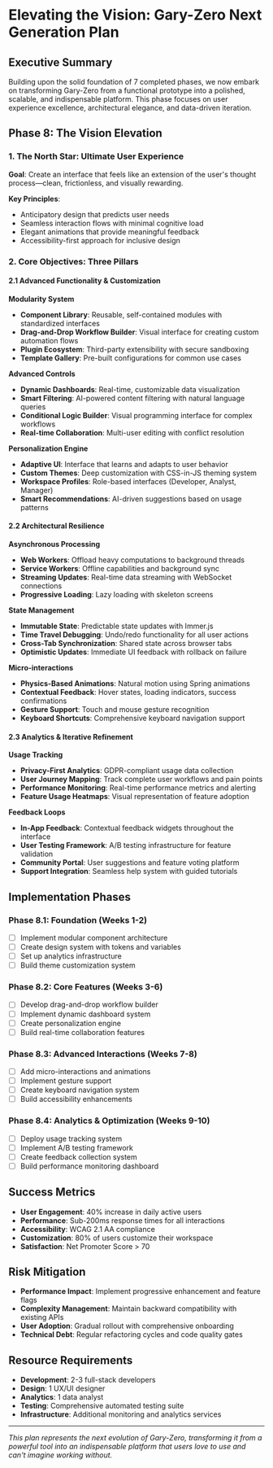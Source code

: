 # Elevating the Vision: Gary-Zero Next Generation Plan

## Executive Summary

Building upon the solid foundation of 7 completed phases, we now embark on transforming Gary-Zero from a functional prototype into a polished, scalable, and indispensable platform. This phase focuses on user experience excellence, architectural elegance, and data-driven iteration.

## Phase 8: The Vision Elevation

### 1. The North Star: Ultimate User Experience

**Goal**: Create an interface that feels like an extension of the user's thought process—clean, frictionless, and visually rewarding.

**Key Principles**:
- Anticipatory design that predicts user needs
- Seamless interaction flows with minimal cognitive load
- Elegant animations that provide meaningful feedback
- Accessibility-first approach for inclusive design

### 2. Core Objectives: Three Pillars

#### 2.1 Advanced Functionality & Customization

**Modularity System**
- **Component Library**: Reusable, self-contained modules with standardized interfaces
- **Drag-and-Drop Workflow Builder**: Visual interface for creating custom automation flows
- **Plugin Ecosystem**: Third-party extensibility with secure sandboxing
- **Template Gallery**: Pre-built configurations for common use cases

**Advanced Controls**
- **Dynamic Dashboards**: Real-time, customizable data visualization
- **Smart Filtering**: AI-powered content filtering with natural language queries
- **Conditional Logic Builder**: Visual programming interface for complex workflows
- **Real-time Collaboration**: Multi-user editing with conflict resolution

**Personalization Engine**
- **Adaptive UI**: Interface that learns and adapts to user behavior
- **Custom Themes**: Deep customization with CSS-in-JS theming system
- **Workspace Profiles**: Role-based interfaces (Developer, Analyst, Manager)
- **Smart Recommendations**: AI-driven suggestions based on usage patterns

#### 2.2 Architectural Resilience

**Asynchronous Processing**
- **Web Workers**: Offload heavy computations to background threads
- **Service Workers**: Offline capabilities and background sync
- **Streaming Updates**: Real-time data streaming with WebSocket connections
- **Progressive Loading**: Lazy loading with skeleton screens

**State Management**
- **Immutable State**: Predictable state updates with Immer.js
- **Time Travel Debugging**: Undo/redo functionality for all user actions
- **Cross-Tab Synchronization**: Shared state across browser tabs
- **Optimistic Updates**: Immediate UI feedback with rollback on failure

**Micro-interactions**
- **Physics-Based Animations**: Natural motion using Spring animations
- **Contextual Feedback**: Hover states, loading indicators, success confirmations
- **Gesture Support**: Touch and mouse gesture recognition
- **Keyboard Shortcuts**: Comprehensive keyboard navigation support

#### 2.3 Analytics & Iterative Refinement

**Usage Tracking**
- **Privacy-First Analytics**: GDPR-compliant usage data collection
- **User Journey Mapping**: Track complete user workflows and pain points
- **Performance Monitoring**: Real-time performance metrics and alerting
- **Feature Usage Heatmaps**: Visual representation of feature adoption

**Feedback Loops**
- **In-App Feedback**: Contextual feedback widgets throughout the interface
- **User Testing Framework**: A/B testing infrastructure for feature validation
- **Community Portal**: User suggestions and feature voting platform
- **Support Integration**: Seamless help system with guided tutorials

## Implementation Phases

### Phase 8.1: Foundation (Weeks 1-2)
- [ ] Implement modular component architecture
- [ ] Create design system with tokens and variables
- [ ] Set up analytics infrastructure
- [ ] Build theme customization system

### Phase 8.2: Core Features (Weeks 3-6)
- [ ] Develop drag-and-drop workflow builder
- [ ] Implement dynamic dashboard system
- [ ] Create personalization engine
- [ ] Build real-time collaboration features

### Phase 8.3: Advanced Interactions (Weeks 7-8)
- [ ] Add micro-interactions and animations
- [ ] Implement gesture support
- [ ] Create keyboard navigation system
- [ ] Build accessibility enhancements

### Phase 8.4: Analytics & Optimization (Weeks 9-10)
- [ ] Deploy usage tracking system
- [ ] Implement A/B testing framework
- [ ] Create feedback collection system
- [ ] Build performance monitoring dashboard

## Success Metrics

- **User Engagement**: 40% increase in daily active users
- **Performance**: Sub-200ms response times for all interactions
- **Accessibility**: WCAG 2.1 AA compliance
- **Customization**: 80% of users customize their workspace
- **Satisfaction**: Net Promoter Score > 70

## Risk Mitigation

- **Performance Impact**: Implement progressive enhancement and feature flags
- **Complexity Management**: Maintain backward compatibility with existing APIs
- **User Adoption**: Gradual rollout with comprehensive onboarding
- **Technical Debt**: Regular refactoring cycles and code quality gates

## Resource Requirements

- **Development**: 2-3 full-stack developers
- **Design**: 1 UX/UI designer
- **Analytics**: 1 data analyst
- **Testing**: Comprehensive automated testing suite
- **Infrastructure**: Additional monitoring and analytics services

---

*This plan represents the next evolution of Gary-Zero, transforming it from a powerful tool into an indispensable platform that users love to use and can't imagine working without.*